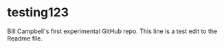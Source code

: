 # testing123
Bill Campbell's first experimental GitHub repo. 
This line is a test edit to the Readme file.
